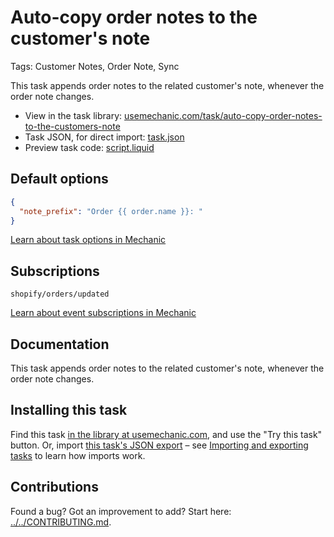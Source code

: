 # Auto-copy order notes to the customer's note

Tags: Customer Notes, Order Note, Sync

This task appends order notes to the related customer's note, whenever the order note changes.

* View in the task library: [usemechanic.com/task/auto-copy-order-notes-to-the-customers-note](https://usemechanic.com/task/auto-copy-order-notes-to-the-customers-note)
* Task JSON, for direct import: [task.json](../../tasks/auto-copy-order-notes-to-the-customers-note.json)
* Preview task code: [script.liquid](./script.liquid)

## Default options

```json
{
  "note_prefix": "Order {{ order.name }}: "
}
```

[Learn about task options in Mechanic](https://docs.usemechanic.com/article/471-task-options)

## Subscriptions

```liquid
shopify/orders/updated
```

[Learn about event subscriptions in Mechanic](https://docs.usemechanic.com/article/408-subscriptions)

## Documentation

This task appends order notes to the related customer's note, whenever the order note changes.

## Installing this task

Find this task [in the library at usemechanic.com](https://usemechanic.com/task/auto-copy-order-notes-to-the-customers-note), and use the "Try this task" button. Or, import [this task's JSON export](../../tasks/auto-copy-order-notes-to-the-customers-note.json) – see [Importing and exporting tasks](https://docs.usemechanic.com/article/505-importing-and-exporting-tasks) to learn how imports work.

## Contributions

Found a bug? Got an improvement to add? Start here: [../../CONTRIBUTING.md](../../CONTRIBUTING.md).
